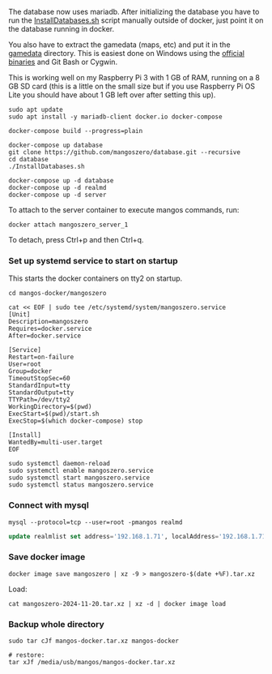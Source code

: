 The database now uses mariadb. After initializing the database you have to run the [InstallDatabases.sh](https://github.com/mangoszero/database/blob/master/InstallDatabases.sh) script manually outside of docker, just point it on the database running in docker.

You also have to extract the gamedata (maps, etc) and put it in the [gamedata](gamedata) directory. This is easiest done on Windows using the [official binaries](https://github.com/mangoszero/server/releases/latest) and Git Bash or Cygwin.

This is working well on my Raspberry Pi 3 with 1 GB of RAM, running on a 8 GB SD card (this is a little on the small size but if you use Raspberry Pi OS Lite you should have about 1 GB left over after setting this up).



```shell
sudo apt update
sudo apt install -y mariadb-client docker.io docker-compose

docker-compose build --progress=plain

docker-compose up database
git clone https://github.com/mangoszero/database.git --recursive
cd database
./InstallDatabases.sh

docker-compose up -d database
docker-compose up -d realmd
docker-compose up -d server
```

To attach to the server container to execute mangos commands, run:

```shell
docker attach mangoszero_server_1
```

To detach, press Ctrl+p and then Ctrl+q.

### Set up systemd service to start on startup

This starts the docker containers on tty2 on startup.

```shell
cd mangos-docker/mangoszero

cat << EOF | sudo tee /etc/systemd/system/mangoszero.service
[Unit]
Description=mangoszero
Requires=docker.service
After=docker.service

[Service]
Restart=on-failure
User=root
Group=docker
TimeoutStopSec=60
StandardInput=tty
StandardOutput=tty
TTYPath=/dev/tty2
WorkingDirectory=$(pwd)
ExecStart=$(pwd)/start.sh
ExecStop=$(which docker-compose) stop

[Install]
WantedBy=multi-user.target
EOF

sudo systemctl daemon-reload
sudo systemctl enable mangoszero.service
sudo systemctl start mangoszero.service
sudo systemctl status mangoszero.service
```

### Connect with mysql

```shell
mysql --protocol=tcp --user=root -pmangos realmd
```

```sql
update realmlist set address='192.168.1.71', localAddress='192.168.1.71';
```

### Save docker image

```shell
docker image save mangoszero | xz -9 > mangoszero-$(date +%F).tar.xz
```

Load:

```shell
cat mangoszero-2024-11-20.tar.xz | xz -d | docker image load
```

### Backup whole directory

```shell
sudo tar cJf mangos-docker.tar.xz mangos-docker

# restore:
tar xJf /media/usb/mangos/mangos-docker.tar.xz
```
